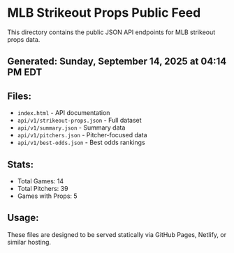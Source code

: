 # MLB Strikeout Props Public Feed

This directory contains the public JSON API endpoints for MLB strikeout props data.

## Generated: Sunday, September 14, 2025 at 04:14 PM EDT

## Files:
- `index.html` - API documentation
- `api/v1/strikeout-props.json` - Full dataset
- `api/v1/summary.json` - Summary data
- `api/v1/pitchers.json` - Pitcher-focused data  
- `api/v1/best-odds.json` - Best odds rankings

## Stats:
- Total Games: 14
- Total Pitchers: 39
- Games with Props: 5

## Usage:
These files are designed to be served statically via GitHub Pages, Netlify, or similar hosting.
